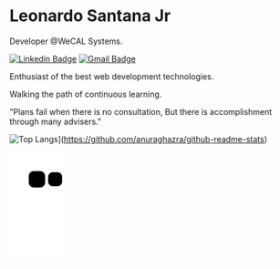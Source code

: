 # Leonardo Santana Jr

Developer @WeCAL Systems.

<!-- [![Twitter Badge](https://img.shields.io/badge/-@LeoJunior86-0a426d?style=flat-square&labelColor=0a426d&logo=twitter&logoColor=white&link=https://twitter.com/LeoJunior86)](https://twitter.com/LeoJunior86) -->
[![Linkedin Badge](https://img.shields.io/badge/-Leonardo%20Santana-0a426d?style=flat-square&logo=Linkedin&logoColor=white&link=https://www.linkedin.com/in/leonardo-santana-jr-a49a49184/)](https://www.linkedin.com/in/leonardo-santana-jr-a49a49184/) 
[![Gmail Badge](https://img.shields.io/badge/-leojuniortj@gmail.com-0a426d?style=flat-square&logo=Gmail&logoColor=white&link=mailto:leojuniortj@gmail.com)](mailto:leojuniortj@gmail.com)

Enthusiast of the best web development technologies.

Walking the path of continuous learning.

"Plans fail when there is no consultation, But there is accomplishment through many advisers."

![Top Langs](https://github-readme-stats.vercel.app/api/top-langs/?username=L3oJr&layout=compact&theme=dark)](https://github.com/anuraghazra/github-readme-stats)

![snake gif](https://github.com/L3oJr/L3oJr/blob/output/github-contribution-grid-snake.svg)
